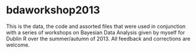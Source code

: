 bdaworkshop2013
===============

This is the data, the code and assorted files that were used in conjunction with a series of workshops on Bayesian Data Analysis given by myself for Dublin R over the summer/autumn of 2013. All feedback and corrections are welcome.

